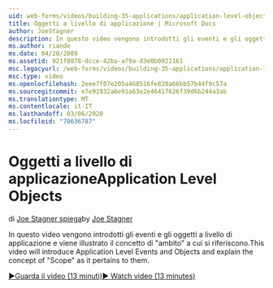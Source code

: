 ```yaml
---
uid: web-forms/videos/building-35-applications/application-level-objects
title: Oggetti a livello di applicazione | Microsoft Docs
author: JoeStagner
description: In questo video vengono introdotti gli eventi e gli oggetti a livello di applicazione e viene illustrato il concetto di &quot;ambito&quot; a cui si riferiscono.
ms.author: riande
ms.date: 04/20/2009
ms.assetid: 921f8078-dcce-42ba-a79a-d3e0b0922161
msc.legacyurl: /web-forms/videos/building-35-applications/application-level-objects
msc.type: video
ms.openlocfilehash: 2eee7f07e205a468516fe828a66bb57b44f9c57a
ms.sourcegitcommit: e7e91932a6e91a63e2e46417626f39d6b244a3ab
ms.translationtype: MT
ms.contentlocale: it-IT
ms.lasthandoff: 03/06/2020
ms.locfileid: "78636787"
---
```

# <a name="application-level-objects"></a><span data-ttu-id="5a6ad-103">Oggetti a livello di applicazione</span><span class="sxs-lookup"><span data-stu-id="5a6ad-103">Application Level Objects</span></span>

<span data-ttu-id="5a6ad-104">di [Joe Stagner spiega](https://github.com/JoeStagner)</span><span class="sxs-lookup"><span data-stu-id="5a6ad-104">by [Joe Stagner](https://github.com/JoeStagner)</span></span>

<span data-ttu-id="5a6ad-105">In questo video vengono introdotti gli eventi e gli oggetti a livello di applicazione e viene illustrato il concetto di &quot;ambito&quot; a cui si riferiscono.</span><span class="sxs-lookup"><span data-stu-id="5a6ad-105">This video will introduce Application Level Events and Objects and explain the concept of &quot;Scope&quot; as it pertains to them.</span></span>

[<span data-ttu-id="5a6ad-106">&#9654;Guarda il video (13 minuti)</span><span class="sxs-lookup"><span data-stu-id="5a6ad-106">&#9654; Watch video (13 minutes)</span></span>](https://channel9.msdn.com/Blogs/ASP-NET-Site-Videos/application-level-objects)
